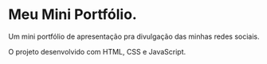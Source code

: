 # <h1>Meu Mini Portfólio.</h1>

<p>Um mini portfólio de apresentação pra divulgação das minhas redes sociais. </p>
<p>O projeto desenvolvido com HTML, CSS e JavaScript. </p>
  
